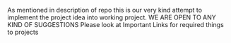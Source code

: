 As mentioned in description of repo this is our very kind attempt to implement the project idea into working project. WE ARE OPEN TO ANY KIND OF SUGGESTIONS 
Please look at Important Links for required things to projects 
